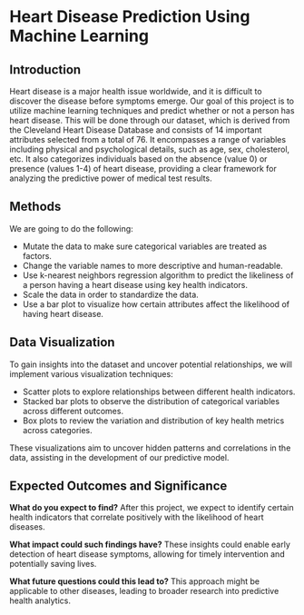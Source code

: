 # Heart Disease Prediction Using Machine Learning

## Introduction
Heart disease is a major health issue worldwide, and it is difficult to discover the disease before symptoms emerge. Our goal of this project is to utilize machine learning techniques and predict whether or not a person has heart disease. This will be done through our dataset, which is derived from the Cleveland Heart Disease Database and consists of 14 important attributes selected from a total of 76. It encompasses a range of variables including physical and psychological details, such as age, sex, cholesterol, etc. It also categorizes individuals based on the absence (value 0) or presence (values 1-4) of heart disease, providing a clear framework for analyzing the predictive power of medical test results.

## Methods
We are going to do the following:
- Mutate the data to make sure categorical variables are treated as factors.
- Change the variable names to more descriptive and human-readable.
- Use k-nearest neighbors regression algorithm to predict the likeliness of a person having a heart disease using key health indicators.
- Scale the data in order to standardize the data.
- Use a bar plot to visualize how certain attributes affect the likelihood of having heart disease.

## Data Visualization
To gain insights into the dataset and uncover potential relationships, we will implement various visualization techniques:
- Scatter plots to explore relationships between different health indicators.
- Stacked bar plots to observe the distribution of categorical variables across different outcomes.
- Box plots to review the variation and distribution of key health metrics across categories.

These visualizations aim to uncover hidden patterns and correlations in the data, assisting in the development of our predictive model.

## Expected Outcomes and Significance
**What do you expect to find?**
After this project, we expect to identify certain health indicators that correlate positively with the likelihood of heart diseases.

**What impact could such findings have?**
These insights could enable early detection of heart disease symptoms, allowing for timely intervention and potentially saving lives.

**What future questions could this lead to?**
This approach might be applicable to other diseases, leading to broader research into predictive health analytics.


